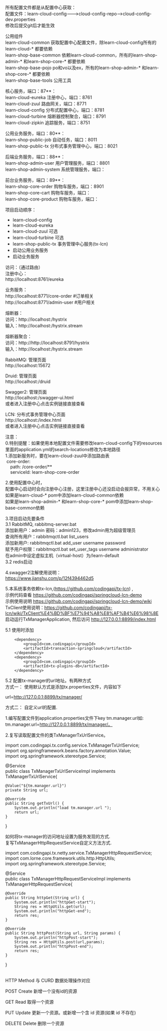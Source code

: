 所有配置文件都是从配置中心获取： <br/>
配置文件：learn-cloud-config--->cloud-config-repo-->cloud-config-dev.properties <br/>
修改后提交git后才能生效 <br/>

公用组件<br/>
learn-cloud-common  获取配置中心配置文件，除learn-cloud-config所有的learn-cloud-* 都要依赖 <br/>
learn-shop-base-common  依赖learn-cloud-common，所有的learn-shop-admin-* 和learn-shop-core-* 都要依赖<br/>
learn-shop-base-pojo  po和vo以及ex，所有的learn-shop-admin-* 和learn-shop-core-* 都要依赖<br/>
learn-shop-base-tools 公用工具<br/>

核心服务，端口：87**： <br/>
learn-cloud-eureka  注册中心，端口：8761 <br/>
learn-cloud-zuul    路由网关，端口：8771 <br/>
learn-cloud-config  分布式配置中心，端口：8781 <br/>
learn-cloud-turbine  熔断器控制聚合，端口：8791 <br/>
learn-cloud-zipkin  追踪服务，端口：8751 <br/>

公用业务服务，端口：80**： <br/>
learn-shop-public-job 自动任务，端口：8011 <br/>
learn-shop-public-tx 分布式事务管理中心，端口：8021 <br/>

后端业务服务，端口：88**： <br/>
learn-shop-admin-user  用户管理服务，端口：8801 <br/>
learn-shop-admin-system  系统管理服务，端口： <br/>

前台业务服务，端口：89**： <br/>
learn-shop-core-order   购物车服务，端口：8901 <br/>
learn-shop-core-cart   购物车服务，端口： <br/>
learn-shop-core-product   购物车服务，端口： <br/>



项目启动顺序： <br/>
<ul>
    <li> learn-cloud-config </li>
    <li> learn-cloud-eureka </li>
    <li> learn-cloud-zuul 可选</li>
    <li> learn-cloud-turbine 可选</li>
    <li> learn-shop-public-tx 事务管理中心服务(tx-lcn) </li>
    <li> 启动公用业务服务 </li>
    <li> 启动业务服务 </li>
</ul>

访问：（通过路由） <br/>
注册中心： <br/>
http://localhost:8761/eureka <br/>

业务服务： <br/>
http://localhost:8771/core-order #订单相关 <br/>
http://localhost:8771/admin-user #用户相关 <br/>

熔断器： <br/>
访问：http://localhost:<port>/hystrix <br>
输入：http://localhost:<port>/hystrix.stream <br>

熔断器聚合： <br/>
访问：http://http://localhost:8791/hystrix <br>
输入：http://localhost:<port>/hystrix.stream <br>

RabbitMQ: 管理页面 <br>
http://localhost:15672 <br>

Druid: 管理页面 <br>
http://localhost:<port>/druid <br>

Swagger2: 管理页面 <br>
http://localhost:<port>/swagger-ui.html <br>
或者进入注册中心点击实例链接直接查看<br/>

LCN: 分布式事务管理中心页面 <br>
http://localhost:<port>/index.html <br>
或者进入注册中心点击实例链接直接查看<br/>

注意： <br/>
0.特别提醒：如果使用本地配置文件需要修改learn-cloud-config下的resources里面的application.yml的search-locations修改为本地路径<br/>
1.添加新服务时，要在learn-cloud-zuul中添加路由表 <br/>
&nbsp;core-order: <br/>
&nbsp;&nbsp;&nbsp;&nbsp;path: /core-order/** <br/>
&nbsp;&nbsp;&nbsp;&nbsp;serviceId: learn-shop-core-order <br/>

2.使用配置中心时， <br/>
配置中心启动时会向注册中心注册，这里注册中心还没启动会报异常，不用关心 <br/>
如果是learn-cloud-* pom中添加learn-cloud-common依赖<br/>
如果是learn-shop-admin-* 和learn-shop-core-* pom中添加learn-shop-base-common依赖 <br/>

3.项目启动先要条件 <br>
    3.1 RabbitMQ, rabbitmq-server.bat <br/>
        添加新用户：admin 密码：admin123，修改admin用为超级管理员 <br/>
        查询所有用户：rabbitmqctl.bat list_users  <br/>
        添加新用户: rabbitmqctl.bat add_user  username password  <br/>
        赋予用户权限：rabbitmqctl.bat set_user_tags username administrator <br/>
        在admin中设定虚拟主机（virtual-host）为/learn-default <br/>
    3.2 redis启动

4.swagger2注解使用说明： <br/>
https://www.jianshu.com/p/12f4394462d5 <br/>

5.本系统事务依赖tx-lcn,(https://github.com/codingapi/tx-lcn) , <br/>
示例代码查看 https://github.com/codingapi/springcloud-lcn-demo <br/>
示例使用说明 https://github.com/codingapi/springcloud-lcn-demo/wiki <br/>
TxClient使用说明：https://github.com/codingapi/tx-lcn/wiki/TxClient%E4%BD%BF%E7%94%A8%E8%AF%B4%E6%98%8E <br/>
启动运行TxManagerApplication, 然后访问 http://127.0.0.1:8899/index.html <br/>

5.1 使用时添加<br/>
<!-- 分布式事务 start -->
        <dependency>
            <groupId>com.codingapi</groupId>
            <artifactId>transaction-springcloud</artifactId>
        </dependency>
        <dependency>
            <groupId>com.codingapi</groupId>
            <artifactId>tx-plugins-db</artifactId>
        </dependency>


5.2 配置tx-manager的url地址。有两种方式  <br/>
方式一： 使用默认方式是添加tx.properties文件，内容如下 <br/>

url=http://127.0.0.1:8899/tx/manager/ <br/>

方式二： 自定义url的配置. <br/>

1.编写配置文件到application.properties文件下key tm.manager.url如: <br/>
tm.manager.url=http://127.0.0.1:8899/tx/manager/。 <br/>

2.复写读取配置文件的类TxManagerTxUrlService。 <br/>


import com.codingapi.tx.config.service.TxManagerTxUrlService; <br/>
import org.springframework.beans.factory.annotation.Value; <br/>
import org.springframework.stereotype.Service; <br/>


@Service <br/>
public class TxManagerTxUrlServiceImpl implements TxManagerTxUrlService{

    @Value("${tm.manager.url}")
    private String url;

    @Override
    public String getTxUrl() {
        System.out.println("load tm.manager.url ");
        return url;
    }
}

如何将tx-manager的访问地址设置为服务发现的方式.<br/>
复写TxManagerHttpRequestService自定义方法方式. <br/>


import com.codingapi.tx.netty.service.TxManagerHttpRequestService; <br/>
import com.lorne.core.framework.utils.http.HttpUtils; <br/>
import org.springframework.stereotype.Service; <br/>


@Service <br/>
public class TxManagerHttpRequestServiceImpl implements TxManagerHttpRequestService{

    @Override
    public String httpGet(String url) {
        System.out.println("httpGet-start");
        String res = HttpUtils.get(url);
        System.out.println("httpGet-end");
        return res;
    }

    @Override
    public String httpPost(String url, String params) {
        System.out.println("httpPost-start");
        String res = HttpUtils.post(url,params);
        System.out.println("httpPost-end");
        return res;
    }
}

<br/>
HTTP Method 与 CURD 数据处理操作对应<br/>

POST Create 新增一个没有id的资源<br/>

GET Read 取得一个资源<br/>

PUT Update 更新一个资源。或新增一个含 id 资源(如果 id 不存在)<br/>

DELETE Delete 删除一个资源<br/>